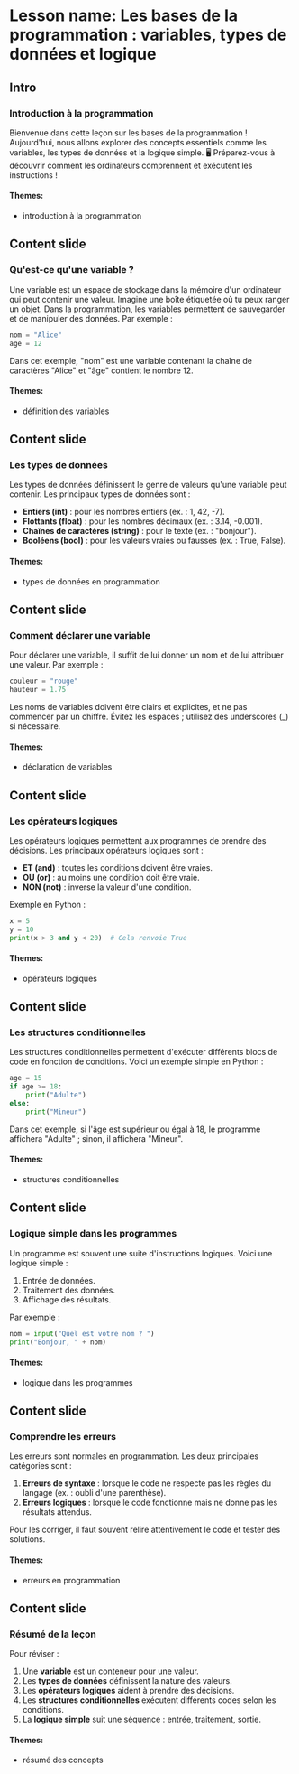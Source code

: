 # Lesson name: Les bases de la programmation : variables, types de données et logique

## Intro

### Introduction à la programmation

Bienvenue dans cette leçon sur les bases de la programmation ! Aujourd'hui, nous allons explorer des concepts essentiels comme les variables, les types de données et la logique simple. 🖥️ Préparez-vous à découvrir comment les ordinateurs comprennent et exécutent les instructions !

#### **Themes:**
- introduction à la programmation

## Content slide

### Qu'est-ce qu'une variable ?

Une variable est un espace de stockage dans la mémoire d'un ordinateur qui peut contenir une valeur. Imagine une boîte étiquetée où tu peux ranger un objet. Dans la programmation, les variables permettent de sauvegarder et de manipuler des données. Par exemple :

```python
nom = "Alice"
age = 12
```
Dans cet exemple, "nom" est une variable contenant la chaîne de caractères "Alice" et "âge" contient le nombre 12.

#### **Themes:**
- définition des variables

## Content slide

### Les types de données

Les types de données définissent le genre de valeurs qu'une variable peut contenir. Les principaux types de données sont :

- **Entiers (int)** : pour les nombres entiers (ex. : 1, 42, -7).
- **Flottants (float)** : pour les nombres décimaux (ex. : 3.14, -0.001).
- **Chaînes de caractères (string)** : pour le texte (ex. : "bonjour").
- **Booléens (bool)** : pour les valeurs vraies ou fausses (ex. : True, False).

#### **Themes:**
- types de données en programmation

## Content slide

### Comment déclarer une variable

Pour déclarer une variable, il suffit de lui donner un nom et de lui attribuer une valeur. Par exemple :

```python
couleur = "rouge"
hauteur = 1.75
```
Les noms de variables doivent être clairs et explicites, et ne pas commencer par un chiffre. Évitez les espaces ; utilisez des underscores (_) si nécessaire.

#### **Themes:**
- déclaration de variables

## Content slide

### Les opérateurs logiques

Les opérateurs logiques permettent aux programmes de prendre des décisions. Les principaux opérateurs logiques sont :

- **ET (and)** : toutes les conditions doivent être vraies.
- **OU (or)** : au moins une condition doit être vraie.
- **NON (not)** : inverse la valeur d'une condition.

Exemple en Python :

```python
x = 5
y = 10
print(x > 3 and y < 20)  # Cela renvoie True
```

#### **Themes:**
- opérateurs logiques

## Content slide

### Les structures conditionnelles

Les structures conditionnelles permettent d'exécuter différents blocs de code en fonction de conditions. Voici un exemple simple en Python :

```python
age = 15
if age >= 18:
    print("Adulte")
else:
    print("Mineur")
```
Dans cet exemple, si l'âge est supérieur ou égal à 18, le programme affichera "Adulte" ; sinon, il affichera "Mineur".

#### **Themes:**
- structures conditionnelles

## Content slide

### Logique simple dans les programmes

Un programme est souvent une suite d'instructions logiques. Voici une logique simple :

1. Entrée de données.
2. Traitement des données.
3. Affichage des résultats.

Par exemple :

```python
nom = input("Quel est votre nom ? ")
print("Bonjour, " + nom)
```

#### **Themes:**
- logique dans les programmes

## Content slide

### Comprendre les erreurs

Les erreurs sont normales en programmation. Les deux principales catégories sont :

1. **Erreurs de syntaxe** : lorsque le code ne respecte pas les règles du langage (ex. : oubli d'une parenthèse).
2. **Erreurs logiques** : lorsque le code fonctionne mais ne donne pas les résultats attendus.

Pour les corriger, il faut souvent relire attentivement le code et tester des solutions.

#### **Themes:**
- erreurs en programmation

## Content slide

### Résumé de la leçon

Pour réviser :

1. Une **variable** est un conteneur pour une valeur.
2. Les **types de données** définissent la nature des valeurs.
3. Les **opérateurs logiques** aident à prendre des décisions.
4. Les **structures conditionnelles** exécutent différents codes selon les conditions.
5. La **logique simple** suit une séquence : entrée, traitement, sortie.

#### **Themes:**
- résumé des concepts
